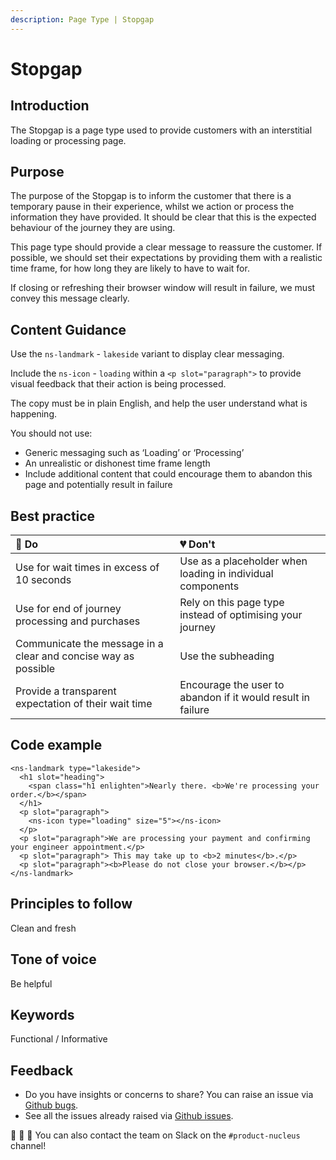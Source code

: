 ```yaml
---
description: Page Type | Stopgap
---
```


# Stopgap

## Introduction

The Stopgap is a page type used to provide customers with an interstitial loading or processing page.

## Purpose

The purpose of the Stopgap is to inform the customer that there is a temporary pause in their experience, whilst we action or process the information they have provided. It should be clear that this is the expected behaviour of the journey they are using.

This page type should provide a clear message to reassure the customer. If possible, we should set their expectations by providing them with a realistic time frame, for how long they are likely to have to wait for. 

If closing or refreshing their browser window will result in failure, we must convey this message clearly.

## Content Guidance

Use the `ns-landmark` - `lakeside` variant to display clear messaging.

Include the `ns-icon` - `loading` within a `<p slot="paragraph">` to provide visual feedback that their action is being processed.

The copy must be in plain English, and help the user understand what is happening.

You should not use:

- Generic messaging such as ‘Loading’ or ‘Processing’
- An unrealistic or dishonest time frame length  
- Include additional content that could encourage them to abandon this page and potentially result in failure

## Best practice

| 💚 Do | 💔 Don't |
| :---  | :---  |
| Use for wait times in excess of 10 seconds | Use as a placeholder when loading in individual components |
| Use for end of journey processing and purchases | Rely on this page type instead of optimising your journey |
| Communicate the message in a clear and concise way as possible | Use the subheading |
| Provide a transparent expectation of their wait time | Encourage the user to abandon if it would result in failure |

## Code example

```
<ns-landmark type="lakeside">
  <h1 slot="heading">
    <span class="h1 enlighten">Nearly there. <b>We're processing your order.</b></span>
  </h1>
  <p slot="paragraph">
    <ns-icon type="loading" size="5"></ns-icon>
  </p>
  <p slot="paragraph">We are processing your payment and confirming your engineer appointment.</p>
  <p slot="paragraph"> This may take up to <b>2 minutes</b>.</p>
  <p slot="paragraph"><b>Please do not close your browser.</b></p>
</ns-landmark>
```

## Principles to follow

Clean and fresh

## Tone of voice

Be helpful

## Keywords

Functional / Informative

## Feedback

* Do you have insights or concerns to share? You can raise an issue via [Github bugs](https://github.com/ConnectedHomes/nucleus/issues/new?assignees=&labels=Bug&template=a--bug-report.md&title=[bug]%20[page-type-guide]).
* See all the issues already raised via [Github issues](https://github.com/connectedHomes/nucleus/issues?utf8=%E2%9C%93&q=is%3Aopen+is%3Aissue+label%3ABug+[page-type-guide]).

💩 🎉 🦄 You can also contact the team on Slack on the `#product-nucleus` channel!
